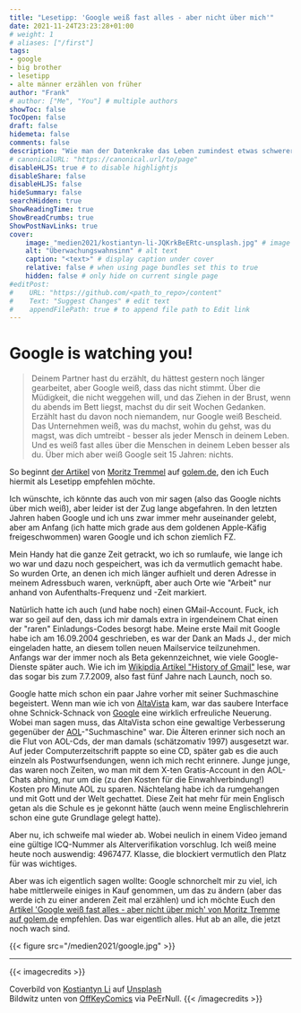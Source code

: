 ```yaml
---
title: "Lesetipp: 'Google weiß fast alles - aber nicht über mich'"
date: 2021-11-24T23:23:28+01:00
# weight: 1
# aliases: ["/first"]
tags:
- google
- big brother
- lesetipp
- alte männer erzählen von früher
author: "Frank"
# author: ["Me", "You"] # multiple authors
showToc: false
TocOpen: false
draft: false
hidemeta: false
comments: false
description: "Wie man der Datenkrake das Leben zumindest etwas schwerer macht."
# canonicalURL: "https://canonical.url/to/page"
disableHLJS: true # to disable highlightjs
disableShare: false
disableHLJS: false
hideSummary: false
searchHidden: true
ShowReadingTime: true
ShowBreadCrumbs: true
ShowPostNavLinks: true
cover:
    image: "medien2021/kostiantyn-li-JQKrkBeERtc-unsplash.jpg" # image path/url
    alt: "Überwachungswahnsinn" # alt text
    caption: "<text>" # display caption under cover
    relative: false # when using page bundles set this to true
    hidden: false # only hide on current single page
#editPost:
#    URL: "https://github.com/<path_to_repo>/content"
#    Text: "Suggest Changes" # edit text
#    appendFilePath: true # to append file path to Edit link
---
```

# Google is watching you!
>Deinem Partner hast du erzählt, du hättest gestern noch länger gearbeitet, aber Google weiß, dass das nicht stimmt. Über die Müdigkeit, die nicht weggehen will, und das Ziehen in der Brust, wenn du abends im Bett liegst, machst du dir seit Wochen Gedanken. Erzählt hast du davon noch niemandem, nur Google weiß Bescheid. Das Unternehmen weiß, was du machst, wohin du gehst, was du magst, was dich umtreibt - besser als jeder Mensch in deinem Leben. Und es weiß fast alles über die Menschen in deinem Leben besser als du. Über mich aber weiß Google seit 15 Jahren: nichts.

So beginnt [der Artikel](https://www.golem.de/news/datenschutz-google-weiss-fast-alles-aber-nicht-ueber-mich-2110-160155.html) von [Moritz Tremmel](https://www.golem.de/specials/autor-moritz-tremmel/) auf [golem.de](https://www.golem.de/), den ich Euch hiermit als Lesetipp empfehlen möchte.

Ich wünschte, ich könnte das auch von mir sagen (also das Google nichts über mich weiß), aber leider ist der Zug lange abgefahren. In den letzten Jahren haben Google und ich uns zwar immer mehr auseinander gelebt, aber am Anfang (ich hatte mich grade aus dem goldenen Apple-Käfig freigeschwommen) waren Google und ich schon ziemlich FZ.

Mein Handy hat die ganze Zeit getrackt, wo ich so rumlaufe, wie lange ich wo war und dazu noch gespeichert, was ich da vermutlich gemacht habe. So wurden Orte, an denen ich mich länger aufhielt und deren Adresse in meinem Adressbuch waren, verknüpft, aber auch Orte wie "Arbeit" nur anhand von Aufenthalts-Frequenz und -Zeit markiert.

Natürlich hatte ich auch (und habe noch) einen GMail-Account. Fuck, ich war so geil auf den, dass ich mir damals extra in irgendeinem Chat einen der "raren" Einladungs-Codes besorgt habe. Meine erste Mail mit Google habe ich am 16.09.2004 geschrieben, es war der Dank an Mads J., der mich eingeladen hatte, an diesem tollen neuen Mailservice teilzunehmen. Anfangs war der immer noch als Beta gekennzeichnet, wie viele Google-Dienste später auch. Wie ich im [Wikipdia Artikel "History of Gmail"](https://en.wikipedia.org/wiki/History_of_Gmail) lese, war das sogar bis zum 7.7.2009, also fast fünf Jahre nach Launch, noch so.

Google hatte mich schon ein paar Jahre vorher mit seiner Suchmaschine begeistert. Wenn man wie ich von [AltaVista](https://de.wikipedia.org/wiki/AltaVista) kam, war das saubere Interface ohne Schnick-Schnack von [Google](https://de.wikipedia.org/wiki/Google) eine wirklich erfreuliche Neuerung. Wobei man sagen muss, das AltaVista schon eine gewaltige Verbesserung gegenüber der [AOL](https://de.wikipedia.org/wiki/AOL)-"Suchmaschine" war. Die Älteren erinner sich noch an die Flut von AOL-Cds, der man damals (schätzomativ 1997) ausgesetzt war. Auf jeder Computerzeitschrift pappte so eine CD, später gab es die auch einzeln als Postwurfsendungen, wenn ich mich recht erinnere. Junge junge, das waren noch Zeiten, wo man mit dem X-ten Gratis-Account in den AOL-Chats abhing, nur um die (zu den Kosten für die Einwahlverbindung!) Kosten pro Minute AOL zu sparen. Nächtelang habe ich da rumgehangen und mit Gott und der Welt gechattet. Diese Zeit hat mehr für mein Englisch getan als die Schule es je gekonnt hätte (auch wenn meine Englischlehrerin schon eine gute Grundlage gelegt hatte).

Aber nu, ich schweife mal wieder ab. Wobei neulich in einem Video jemand eine gültige ICQ-Nummer als Alterverifikation vorschlug. Ich weiß meine heute noch auswendig: 4967477. Klasse, die blockiert vermutlich den Platz für was wichtiges.

Aber was ich eigentlich sagen wollte: Google schnorchelt mir zu viel, ich habe mittlerweile einiges in Kauf genommen, um das zu ändern (aber das werde ich zu einer anderen Zeit mal erzählen) und ich möchte Euch den [Artikel 'Google weiß fast alles - aber nicht über mich' von Moritz Tremme auf golem.de](https://www.golem.de/news/datenschutz-google-weiss-fast-alles-aber-nicht-ueber-mich-2110-160155.html) empfehlen. Das war eigentlich alles. Hut ab an alle, die jetzt noch wach sind.

{{< figure src="/medien2021/google.jpg" >}}

---

{{< imagecredits >}}

Coverbild von <a href="https://unsplash.com/@leekos?utm_source=unsplash&utm_medium=referral&utm_content=creditCopyText">Kostiantyn Li</a> auf <a href="https://unsplash.com/s/photos/big-brother?utm_source=unsplash&utm_medium=referral&utm_content=creditCopyText">Unsplash</a>
<br>
Bildwitz unten von <a href="https://www.patreon.com/Offkeycomics">OffKeyComics</a> via PeErNull.
{{< /imagecredits >}}
